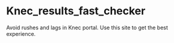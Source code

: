 # Knec_results_fast_checker
Avoid rushes and lags in Knec portal. Use this site to get the best experience.

